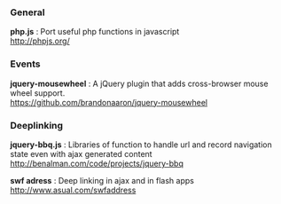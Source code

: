 ### General 

**php.js** : Port useful php functions in javascript   
http://phpjs.org/   

### Events 

**jquery-mousewheel** : A jQuery plugin that adds cross-browser mouse wheel support.   
https://github.com/brandonaaron/jquery-mousewheel

### Deeplinking

**jquery-bbq.js** : Libraries of function to handle url and record navigation state even with ajax generated content   
http://benalman.com/code/projects/jquery-bbq   

**swf adress** : Deep linking in ajax and in flash apps   
http://www.asual.com/swfaddress